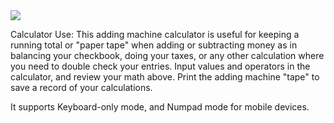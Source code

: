 <img src="https://i.ibb.co/tp6TTCM/cotton.png">

Calculator Use: This adding machine calculator is useful for keeping a running total or "paper tape" when adding or subtracting money as in balancing your checkbook, doing your taxes, or any other calculation where you need to double check your entries. Input values and operators in the calculator, and review your math above. Print the adding machine "tape" to save a record of your calculations.

It supports Keyboard-only mode, and Numpad mode for mobile devices.
